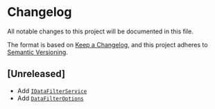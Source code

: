 # Changelog

All notable changes to this project will be documented in this file.

The format is based on [Keep a Changelog](https://keepachangelog.com/en/1.0.0/),
and this project adheres to [Semantic Versioning](https://semver.org/spec/v2.0.0.html).

## [Unreleased]
- Add [`IDataFilterService`](/src/DataFilters.AspNetCore/IDataFilterService.cs)
- Add [`DataFilterOptions`](/src/DataFilters.AspNetCore/DatafilterOptions.cs)





